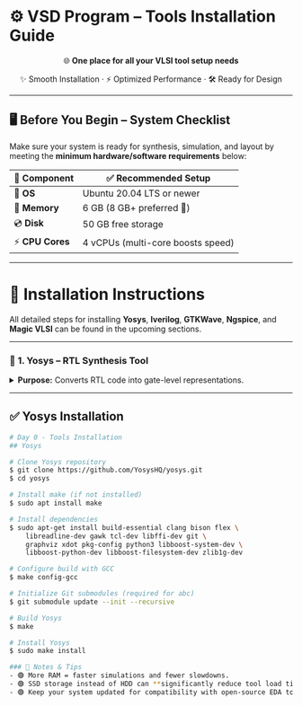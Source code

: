 # ⚙️ VSD Program – Tools Installation Guide  

<div align="center">

🌐 **One place for all your VLSI tool setup needs**  

✨ Smooth Installation · ⚡ Optimized Performance · 🛠️ Ready for Design  

</div>  

---

## 🖥️ **Before You Begin – System Checklist**  

Make sure your system is ready for synthesis, simulation, and layout by meeting the **minimum hardware/software requirements** below:  

<div align="center">

| 🔧 **Component** | ✅ **Recommended Setup** |
|------------------|--------------------------|
| 🐧 **OS**        | Ubuntu 20.04 LTS or newer |
| 💾 **Memory**    | 6 GB (8 GB+ preferred 🚀) |
| 💿 **Disk**      | 50 GB free storage |
| ⚡ **CPU Cores** | 4 vCPUs (multi-core boosts speed) |

</div>  

---

# 📂 Installation Instructions  

All detailed steps for installing **Yosys**, **Iverilog**, **GTKWave**, **Ngspice**, and **Magic VLSI** can be found in the upcoming sections.  

---

### 🧠 **1. Yosys – RTL Synthesis Tool**

<details>
<summary><b>Purpose:</b> Converts RTL code into gate-level representations.</summary>

Yosys is an open-source framework for Verilog RTL synthesis, offering algorithms and optimization passes to transform RTL into gate-level netlists for further simulation and physical design.

</details>

---

## ✅ **Yosys Installation**

```bash
# Day 0 - Tools Installation
## Yosys

# Clone Yosys repository
$ git clone https://github.com/YosysHQ/yosys.git
$ cd yosys 

# Install make (if not installed)
$ sudo apt install make 

# Install dependencies
$ sudo apt-get install build-essential clang bison flex \
    libreadline-dev gawk tcl-dev libffi-dev git \
    graphviz xdot pkg-config python3 libboost-system-dev \
    libboost-python-dev libboost-filesystem-dev zlib1g-dev

# Configure build with GCC
$ make config-gcc

# Initialize Git submodules (required for abc)
$ git submodule update --init --recursive

# Build Yosys
$ make 

# Install Yosys
$ sudo make install

### 📌 Notes & Tips  
- 🟢 More RAM = faster simulations and fewer slowdowns.  
- 🟢 SSD storage instead of HDD can **significantly reduce tool load times**.  
- 🟢 Keep your system updated for compatibility with open-source EDA tools.  


